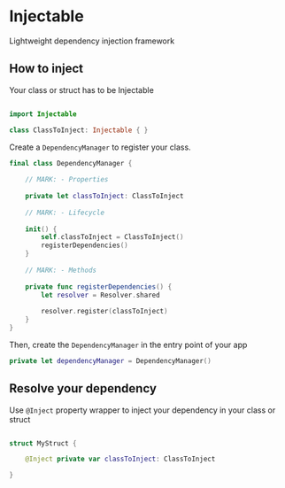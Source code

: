 # Injectable
Lightweight dependency injection framework

## How to inject

Your class or struct has to be Injectable

```swift

import Injectable

class ClassToInject: Injectable { }

```

Create a `DependencyManager` to register your class.

```swift
final class DependencyManager {
    
    // MARK: - Properties
    
    private let classToInject: ClassToInject
    
    // MARK: - Lifecycle
    
    init() {
        self.classToInject = ClassToInject()
        registerDependencies()
    }
    
    // MARK: - Methods
    
    private func registerDependencies() {
        let resolver = Resolver.shared
        
        resolver.register(classToInject)
    }
}
```

Then, create the `DependencyManager` in  the entry point of your app

```swift
private let dependencyManager = DependencyManager()
```

## Resolve your dependency

Use `@Inject` property wrapper to inject your dependency in your class or struct

```swift

struct MyStruct {

    @Inject private var classToInject: ClassToInject

}
```
